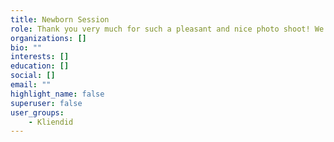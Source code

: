 ```yaml
---
title: Newborn Session
role: Thank you very much for such a pleasant and nice photo shoot! We definitely recommend you to other acquaintances as well. (c) Lisanna Kujala
organizations: []
bio: ""
interests: []
education: []
social: []
email: ""
highlight_name: false
superuser: false
user_groups:
    - Kliendid
---
```


